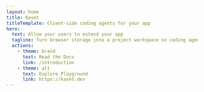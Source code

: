 ```yaml
---
layout: home
title: Kaset
titleTemplate: Client-side coding agents for your app
hero:
  text: Allow your users to extend your app
  tagline: Turn browser storage into a project workspace so coding agents can extend your product safely on-device.
  actions:
    - theme: brand
      text: Read the Docs
      link: /introduction
    - theme: alt
      text: Explore Playground
      link: https://kaset.dev
---
```

